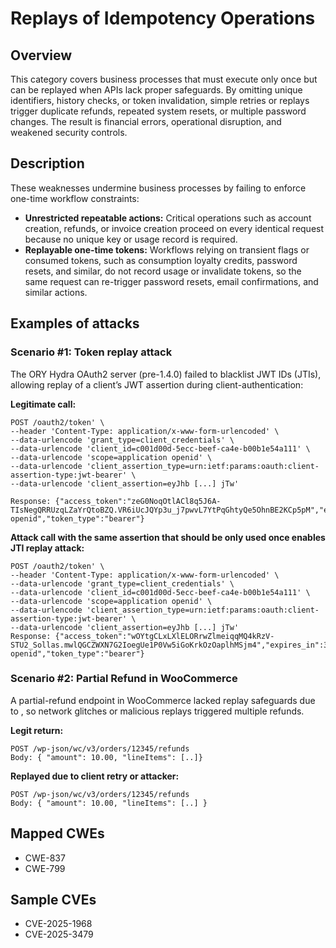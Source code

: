 # Replays of Idempotency Operations


## Overview

This category covers business processes that must execute only once but can be replayed when APIs lack proper safeguards.
By omitting unique identifiers, history checks, or token invalidation, simple retries or replays trigger duplicate refunds,
repeated system resets, or multiple password changes. The result is financial errors, operational disruption, and weakened security controls.


## Description

These weaknesses undermine business processes by failing to enforce one-time workflow constraints:
* **Unrestricted repeatable actions:** Critical operations such as account creation, refunds, or invoice creation proceed on every identical request because no unique key or usage record is required.
* **Replayable one-time tokens:** Workflows relying on transient flags or consumed tokens, such as consumption loyalty credits, password resets, and similar, do not record usage or invalidate tokens, so the same request can re-trigger password resets, email confirmations, and similar actions.


## Examples of attacks


### Scenario #1: Token replay attack

The ORY Hydra OAuth2 server (pre-1.4.0) failed to blacklist JWT IDs (JTIs), allowing replay of a client’s JWT assertion during client-authentication:

**Legitimate call:**
``` shell
POST /oauth2/token' \
--header 'Content-Type: application/x-www-form-urlencoded' \
--data-urlencode 'grant_type=client_credentials' \
--data-urlencode 'client_id=c001d00d-5ecc-beef-ca4e-b00b1e54a111' \
--data-urlencode 'scope=application openid' \
--data-urlencode 'client_assertion_type=urn:ietf:params:oauth:client-assertion-type:jwt-bearer' \
--data-urlencode 'client_assertion=eyJhb [...] jTw'

Response: {"access_token":"zeG0NoqOtlACl8q5J6A-TIsNegQRRUzqLZaYrQtoBZQ.VR6iUcJQYp3u_j7pwvL7YtPqGhtyQe5OhnBE2KCp5pM","expires_in":3599,"scope":"application openid","token_type":"bearer"}
```

**Attack call with the same assertion that should be only used once enables JTI replay attack:**
```shell
POST /oauth2/token' \
--header 'Content-Type: application/x-www-form-urlencoded' \
--data-urlencode 'grant_type=client_credentials' \
--data-urlencode 'client_id=c001d00d-5ecc-beef-ca4e-b00b1e54a111' \
--data-urlencode 'scope=application openid' \
--data-urlencode 'client_assertion_type=urn:ietf:params:oauth:client-assertion-type:jwt-bearer' \
--data-urlencode 'client_assertion=eyJhb [...] jTw'
Response: {"access_token":"wOYtgCLxLXlELORrwZlmeiqqMQ4kRzV-STU2_Sollas.mwlQGCZWXN7G2IoegUe1P0Vw5iGoKrkOzOaplhMSjm4","expires_in":3599,"scope":"application openid","token_type":"bearer"}
```


### Scenario #2: Partial Refund in WooCommerce

A partial-refund endpoint in WooCommerce lacked replay safeguards due to , so network glitches or malicious replays triggered multiple refunds.

**Legit return:**

```
POST /wp-json/wc/v3/orders/12345/refunds
Body: { "amount": 10.00, "lineItems": [..]}
```

**Replayed due to client retry or attacker:**
```
POST /wp-json/wc/v3/orders/12345/refunds
Body: { "amount": 10.00, "lineItems": [..] }
```

## Mapped CWEs
- CWE-837
- CWE-799

## Sample CVEs
- CVE-2025-1968
- CVE-2025-3479